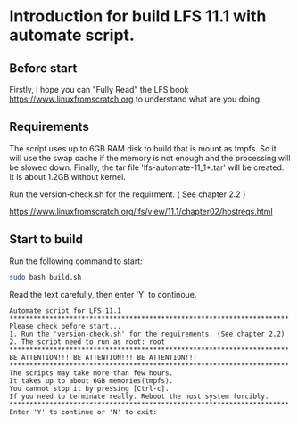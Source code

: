 # Introduction for build LFS 11.1 with automate script.

## Before start
Firstly, I hope you can "Fully Read" the LFS book https://www.linuxfromscratch.org to understand what are you doing.

## Requirements
The script uses up to 6GB RAM disk to build that is mount as tmpfs. So it will use the swap cache if the memory is not enough and the processing will be slowed down. Finally, the tar file 'lfs-automate-11_1*.tar' will be created. It is about 1.2GB without kernel.

Run the version-check.sh for the requirment. ( See chapter 2.2 )

https://www.linuxfromscratch.org/lfs/view/11.1/chapter02/hostreqs.html
## Start to build

Run the following command to start:
``` bash
sudo bash build.sh
```

Read the text carefully, then enter 'Y' to continoue.
```
Automate script for LFS 11.1
**********************************************************************
Please check before start...
1. Run the 'version-check.sh' for the requirements. (See chapter 2.2)
2. The script need to run as root: root
**********************************************************************
BE ATTENTION!!! BE ATTENTION!!! BE ATTENTION!!!
**********************************************************************
The scripts may take more than few hours.
It takes up to about 6GB memories(tmpfs).
You cannot stop it by pressing [Ctrl-c].
If you need to terminate really. Reboot the host system forcibly.
**********************************************************************
Enter 'Y' to continue or 'N' to exit: 
```
